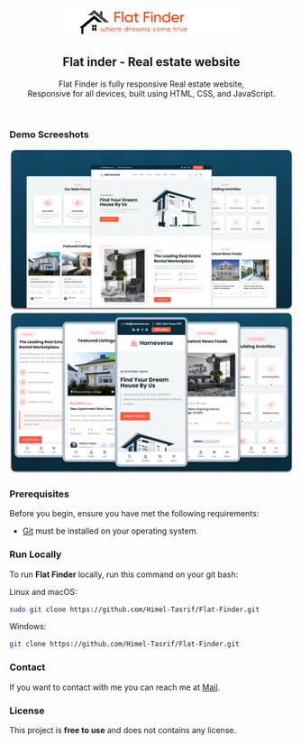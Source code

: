 <div align="center">

  <br />
  <br />

  <img src="./server/static/readme-images/flat images/home_logo.png" />

  <h2 align="center">Flat inder - Real estate website</h2>

  Flat Finder is fully responsive Real estate website, <br />Responsive for all devices, built using HTML, CSS, and JavaScript.

</div>

<br />

### Demo Screeshots

![homeverse Desktop Demo](./server/static/readme-images/desktop.png "Desktop Demo")
![homeverse Mobile Demo](./server/static/readme-images/mobile.png "Mobile Demo")

### Prerequisites

Before you begin, ensure you have met the following requirements:

* [Git](https://git-scm.com/downloads "Download Git") must be installed on your operating system.

### Run Locally

To run **Flat Finder** locally, run this command on your git bash:

Linux and macOS:

```bash
sudo git clone https://github.com/Himel-Tasrif/Flat-Finder.git
```

Windows:

```bash
git clone https://github.com/Himel-Tasrif/Flat-Finder.git
```

### Contact

If you want to contact with me you can reach me at [Mail](himel35-1078@diu.edu.bd).

### License

This project is **free to use** and does not contains any license.
